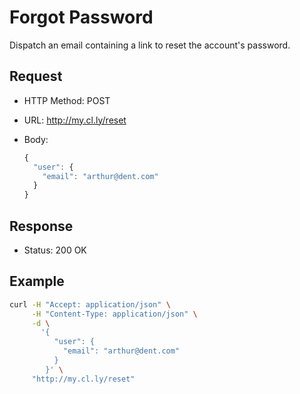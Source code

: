 # Forgot Password

Dispatch an email containing a link to reset the account's password.

## Request

- HTTP Method: POST
- URL: http://my.cl.ly/reset
- Body:

  ```js
  {
    "user": {
      "email": "arthur@dent.com"
    }
  }
  ```

## Response

- Status: 200 OK

## Example

```bash
curl -H "Accept: application/json" \
     -H "Content-Type: application/json" \
     -d \
       '{
          "user": {
            "email": "arthur@dent.com"
          }
        }' \
     "http://my.cl.ly/reset"
```
